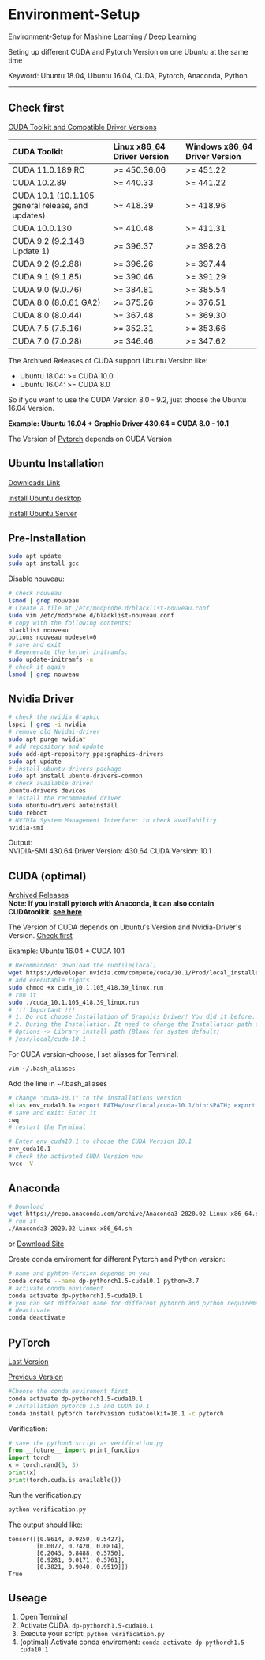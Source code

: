# Environment-Setup
Environment-Setup for Mashine Learning / Deep Learning

Seting up different CUDA and Pytorch Version on one Ubuntu at the same time

Keyword: Ubuntu 18.04, Ubuntu 16.04, CUDA, Pytorch, Anaconda, Python

---
<span id="jump"></span>
## Check first
[CUDA Toolkit and Compatible Driver Versions](https://docs.nvidia.com/cuda/cuda-toolkit-release-notes/index.html#cuda-major-component-versions__table-cuda-toolkit-driver-versions)

| CUDA Toolkit                                      | Linux x86_64 Driver Version | Windows x86_64 Driver Version |
| :------------------------------------------------ | :-------------------------- | :---------------------------- |
| CUDA 11.0.189 RC                                  | >= 450.36.06                | >= 451.22                     |
| CUDA 10.2.89                                      | >= 440.33                   | >= 441.22                     |
| CUDA 10.1 (10.1.105 general release, and updates) | >= 418.39                   | >= 418.96                     |
| CUDA 10.0.130                                     | >= 410.48                   | >= 411.31                     |
| CUDA 9.2 (9.2.148 Update 1)                       | >= 396.37                   | >= 398.26                     |
| CUDA 9.2 (9.2.88)                                 | >= 396.26                   | >= 397.44                     |
| CUDA 9.1 (9.1.85)                                 | >= 390.46                   | >= 391.29                     |
| CUDA 9.0 (9.0.76)                                 | >= 384.81                   | >= 385.54                     |
| CUDA 8.0 (8.0.61 GA2)                             | >= 375.26                   | >= 376.51                     |
| CUDA 8.0 (8.0.44)                                 | >= 367.48                   | >= 369.30                     |
| CUDA 7.5 (7.5.16)                                 | >= 352.31                   | >= 353.66                     |
| CUDA 7.0 (7.0.28)                                 | >= 346.46                   | >= 347.62                     |


The Archived Releases of CUDA support Ubuntu Version like:    
- Ubuntu 18.04: >= CUDA 10.0
- Ubuntu 16.04: >= CUDA 8.0

So if you want to use the CUDA Version 8.0 - 9.2, just choose the Ubuntu 16.04 Version. 

**Example: Ubuntu 16.04 + Graphic Driver 430.64 = CUDA 8.0 - 10.1**

The Version of [Pytorch](https://pytorch.org/get-started/locally/) depends on CUDA Version

## Ubuntu Installation
[Downloads Link](https://releases.ubuntu.com/?_ga=2.26883769.549160946.1592251480-1982882452.1590480922)

[Install Ubuntu desktop](https://ubuntu.com/tutorials/tutorial-install-ubuntu-desktop)

[Install Ubuntu Server](https://ubuntu.com/tutorials/tutorial-install-ubuntu-server#1-overview)

## Pre-Installation
``` bash
sudo apt update
sudo apt install gcc
```    
Disable nouveau:
``` bash
# check nouveau
lsmod | grep nouveau
# Create a file at /etc/modprobe.d/blacklist-nouveau.conf
sudo vim /etc/modprobe.d/blacklist-nouveau.conf
# copy with the following contents:
blacklist nouveau
options nouveau modeset=0
# save and exit
# Regenerate the kernel initramfs:
sudo update-initramfs -u
# check it again
lsmod | grep nouveau
```

## Nvidia Driver

``` bash
# check the nvidia Graphic
lspci | grep -i nvidia
# remove old Nvidai-driver
sudo apt purge nvidia*
# add repository and update 
sudo add-apt-repository ppa:graphics-drivers
sudo apt update
# install ubuntu-drivers package
sudo apt install ubuntu-drivers-common
# check available driver
ubuntu-drivers devices
# install the recommended driver
sudo ubuntu-drivers autoinstall
sudo reboot
# NVIDIA System Management Interface: to check availability
nvidia-smi
```

Output:    
NVIDIA-SMI 430.64       Driver Version: 430.64       CUDA Version: 10.1 


## CUDA (optimal)
[Archived Releases](https://developer.nvidia.com/cuda-toolkit-archive)   
**Note: If you install pytorch with Anaconda, it can also contain CUDAtoolkit. [see here](#pytorch)**   

The Version of CUDA depends on Ubuntu's Version and Nvidia-Driver's Version. [Check first](#jump)

Example: Ubuntu 16.04 + CUDA 10.1
``` bash
# Recommanded: Download the runfile(local)
wget https://developer.nvidia.com/compute/cuda/10.1/Prod/local_installers/cuda_10.1.105_418.39_linux.run cuda_10.1.105_418.39_linux.run
# add executable rights
sudo chmod +x cuda_10.1.105_418.39_linux.run
# run it
sudo ./cuda_10.1.105_418.39_linux.run
# !!! Important !!!
# 1. Do not choose Installation of Graphics Driver! You did it before.
# 2. During the Installation. It need to change the Installation path for different Version
# Options -> Library install path (Blank for system default)
# /usr/local/cuda-10.1
```

For CUDA version-choose, I set aliases for Terminal:
```
vim ~/.bash_aliases 
```
Add the line in ~/.bash_aliases
``` bash
# change "cuda-10.1" to the installations version
alias env_cuda10.1='export PATH=/usr/local/cuda-10.1/bin:$PATH; export LD_LIBRARY_PATH=/usr/local/cuda-10.1/lib64:$LD_LIBRARY_PATH'
# save and exit: Enter it
:wq
# restart the Terminal
```

``` bash
# Enter env_cuda10.1 to choose the CUDA Version 10.1
env_cuda10.1
# check the activated CUDA Version now
nvcc -V
```


## Anaconda
``` bash
# Download
wget https://repo.anaconda.com/archive/Anaconda3-2020.02-Linux-x86_64.sh
# run it
./Anaconda3-2020.02-Linux-x86_64.sh
```
or
[Download Site](https://www.anaconda.com/products/individual)

Create conda enviroment for different Pytorch and Python version:
``` bash
# name and pyhton-Version depends on you
conda create --name dp-pythorch1.5-cuda10.1 python=3.7
# activate conda enviroment
conda activate dp-pythorch1.5-cuda10.1
# you can set different name for different pytorch and python requirements
# deactivate
conda deactivate
```


## PyTorch
[Last Version](https://pytorch.org/get-started/locally/)

[Previous Version](https://pytorch.org/get-started/previous-versions/)

``` bash
#Choose the conda enviroment first
conda activate dp-pythorch1.5-cuda10.1
# Installation pytorch 1.5 and CUDA 10.1
conda install pytorch torchvision cudatoolkit=10.1 -c pytorch
```

Verification:
``` python
# save the python3 script as verification.py
from __future__ import print_function
import torch
x = torch.rand(5, 3)
print(x)
print(torch.cuda.is_available())
```
Run the verification.py
``` bash
python verification.py
```
The output should like:

    tensor([[0.8614, 0.9250, 0.5427],
            [0.0077, 0.7420, 0.0814],
            [0.2043, 0.8488, 0.5750],
            [0.9281, 0.0171, 0.5761],
            [0.3821, 0.9040, 0.9519]])
    True

## Useage

1. Open Terminal
2. Activate CUDA: `dp-pythorch1.5-cuda10.1`
3. Execute your script: `python verification.py`
4. (optimal) Activate conda enviroment: `conda activate dp-pythorch1.5-cuda10.1`
